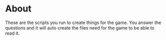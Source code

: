 # About
These are the scripts you run to create things for the game. You answer the questions and it will auto create the files need for the game to be able to read it.
